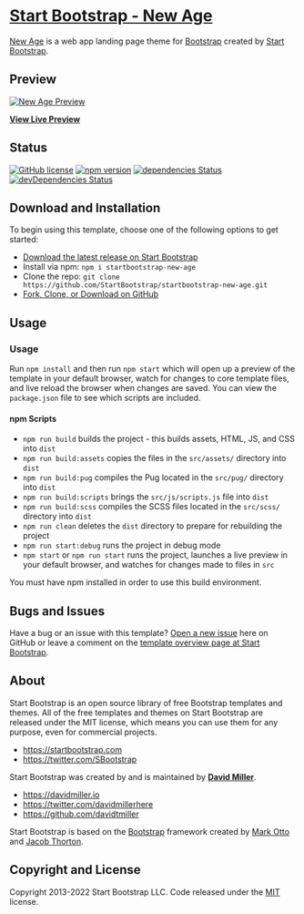# [Start Bootstrap - New Age](https://startbootstrap.com/theme/new-age/)

[New Age](https://startbootstrap.com/theme/new-age/) is a web app landing page theme for [Bootstrap](https://getbootstrap.com/) created by [Start Bootstrap](https://startbootstrap.com/).

## Preview

[![New Age Preview](https://assets.startbootstrap.com/img/screenshots/themes/new-age.png)](https://startbootstrap.github.io/startbootstrap-new-age/)

**[View Live Preview](https://startbootstrap.github.io/startbootstrap-new-age/)**

## Status

[![GitHub license](https://img.shields.io/badge/license-MIT-blue.svg)](https://raw.githubusercontent.com/StartBootstrap/startbootstrap-new-age/master/LICENSE)
[![npm version](https://img.shields.io/npm/v/startbootstrap-new-age.svg)](https://www.npmjs.com/package/startbootstrap-new-age)
[![dependencies Status](https://david-dm.org/StartBootstrap/startbootstrap-new-age/status.svg)](https://david-dm.org/StartBootstrap/startbootstrap-new-age)
[![devDependencies Status](https://david-dm.org/StartBootstrap/startbootstrap-new-age/dev-status.svg)](https://david-dm.org/StartBootstrap/startbootstrap-new-age?type=dev)

## Download and Installation

To begin using this template, choose one of the following options to get started:

* [Download the latest release on Start Bootstrap](https://startbootstrap.com/theme/new-age/)
* Install via npm: `npm i startbootstrap-new-age`
* Clone the repo: `git clone https://github.com/StartBootstrap/startbootstrap-new-age.git`
* [Fork, Clone, or Download on GitHub](https://github.com/StartBootstrap/startbootstrap-new-age)

## Usage

### Usage

Run `npm install` and then run `npm start` which will open up a preview of the template in your default browser, watch for changes to core template files, and live reload the browser when changes are saved. You can view the `package.json` file to see which scripts are included.

#### npm Scripts

* `npm run build` builds the project - this builds assets, HTML, JS, and CSS into `dist`
* `npm run build:assets` copies the files in the `src/assets/` directory into `dist`
* `npm run build:pug` compiles the Pug located in the `src/pug/` directory into `dist`
* `npm run build:scripts` brings the `src/js/scripts.js` file into `dist`
* `npm run build:scss` compiles the SCSS files located in the `src/scss/` directory into `dist`
* `npm run clean` deletes the `dist` directory to prepare for rebuilding the project
* `npm run start:debug` runs the project in debug mode
* `npm start` or `npm run start` runs the project, launches a live preview in your default browser, and watches for changes made to files in `src`

You must have npm installed in order to use this build environment.

## Bugs and Issues

Have a bug or an issue with this template? [Open a new issue](https://github.com/StartBootstrap/startbootstrap-new-age/issues) here on GitHub or leave a comment on the [template overview page at Start Bootstrap](https://startbootstrap.com/theme/new-age/).

## About

Start Bootstrap is an open source library of free Bootstrap templates and themes. All of the free templates and themes on Start Bootstrap are released under the MIT license, which means you can use them for any purpose, even for commercial projects.

* <https://startbootstrap.com>
* <https://twitter.com/SBootstrap>

Start Bootstrap was created by and is maintained by **[David Miller](https://davidmiller.io/)**.

* <https://davidmiller.io>
* <https://twitter.com/davidmillerhere>
* <https://github.com/davidtmiller>

Start Bootstrap is based on the [Bootstrap](https://getbootstrap.com/) framework created by [Mark Otto](https://twitter.com/mdo) and [Jacob Thorton](https://twitter.com/fat).

## Copyright and License

Copyright 2013-2022 Start Bootstrap LLC. Code released under the [MIT](https://github.com/StartBootstrap/startbootstrap-new-age/blob/master/LICENSE) license.
